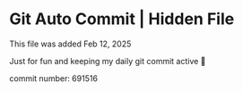 # Git Auto Commit | Hidden File

This file was added Feb 12, 2025

Just for fun and keeping my daily git commit active 🤪

commit number: 691516
